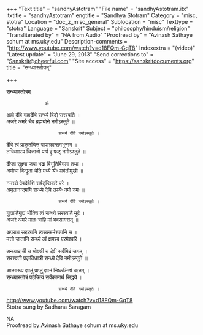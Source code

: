 +++
"Text title" = "sandhyAstotram"
"File name" = "sandhyAstotram.itx"
itxtitle = "sandhyAstotram"
engtitle = "Sandhya Stotram"
Category = "misc, stotra"
Location = "doc_z_misc_general"
Sublocation = "misc"
Texttype = "stotra"
Language = "Sanskrit"
Subject = "philosophy/hinduism/religion"
"Transliterated by" = "NA from Audio"
"Proofread by" = "Avinash Sathaye sohum at ms.uky.edu"
Description-comments = "http://www.youtube.com/watch?v=d18FQm-GqT8"
Indexextra = "(video)"
"Latest update" = "June 29, 2013"
"Send corrections to" = "Sanskrit@cheerful.com"
"Site access" = "https://sanskritdocuments.org"
title = "सन्ध्यास्तोत्रम्"

+++
  
 सन्ध्यास्तोत्रम्   
  
                  ॐ  
अहो देवि महादेवि सन्ध्ये विद्ये सरस्वति ।  
अजरे अमरे चैव ब्रह्मयोने नमोऽस्तुते ॥  
  
                       सन्ध्ये देवि नमोऽस्तुते ॥  
  
देवि त्वं प्राकृतचित्तं पापाक्रान्तमभून्मम ।  
तन्निःसारय चित्तान्मे पापं हुं फट् नमोऽस्तुते ॥  
  
दीप्ता सूक्ष्मा जया भद्रा विभूतिर्विमला तथा ।  
अमोघा विद्युता चेति मध्ये श्रीः सर्वतोमुखी ॥  
  
नमस्ते देवदेवेशि सर्वतृप्तिकरे परे ।  
अमृतानन्दमयि सन्ध्ये देवि तस्यैः नमो नमः ॥  
  
                       सन्ध्ये देवि नमोऽस्तुते ॥  
  
गुह्यातिगुह्यं भोक्त्रि त्वं सन्ध्ये सरस्वति मुदे ।  
अजरे अमरे मातः त्राहि मां भवसागरात् ॥  
  
अपराध सहस्राणि त्वसत्कर्मशतानि च ।  
मत्तो जातानि सन्ध्ये त्वं क्षमस्व परमेश्वरि ॥  
  
सन्ध्यादात्री च भोक्त्री च देवी सर्वमिदं जगत् ।  
सरस्वती प्रकृतिधात्री सन्ध्ये देवि नमोऽस्तुते ॥  
  
आत्मारूप ज्ञातुं प्राप्तुं ज्ञानं निष्कल्मिषं ऋतम् ।  
सन्ध्यास्तोत्रं पठेन्नित्यं सर्वकामार्थ सिद्धये ॥  
  
                       सन्ध्ये देवि नमोऽस्तुते ॥  
  
  
http://www.youtube.com/watch?v=d18FQm-GqT8  
Stotra sung by Sadhana Saragam  
  
NA  
Proofread by Avinash Sathaye sohum at ms.uky.edu  
  
